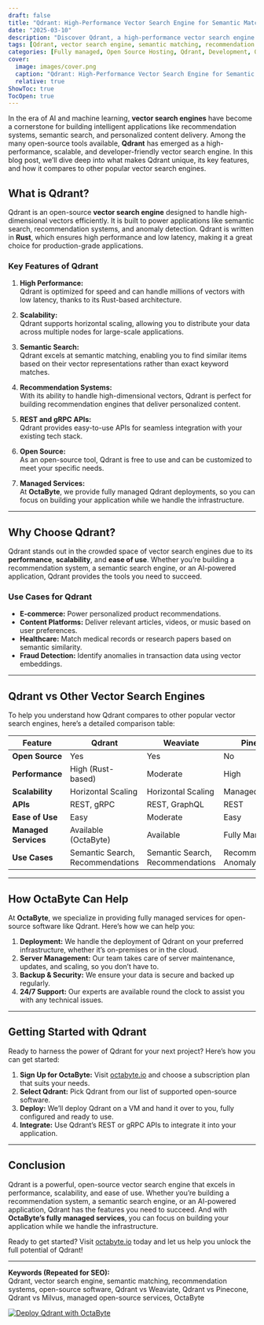 ```yaml
---
draft: false
title: "Qdrant: High-Performance Vector Search Engine for Semantic Matching and Recommendations"
date: "2025-03-10"
description: "Discover Qdrant, a high-performance vector search engine designed for semantic matching and recommendations. Learn how Qdrant stands out in the world of open-source vector search engines, its key features, and how it compares to other popular tools like Weaviate, Pinecone, and Milvus."
tags: [Qdrant, vector search engine, semantic matching, recommendation systems, open-source software, Qdrant vs Weaviate, Qdrant vs Pinecone, Qdrant vs Milvus, managed open-source services, OctaByte]
categories: [Fully managed, Open Source Hosting, Qdrant, Development, Others]
cover:
  image: images/cover.png
  caption: "Qdrant: High-Performance Vector Search Engine for Semantic Matching and Recommendations"
  relative: true
ShowToc: true
TocOpen: true
---
```



In the era of AI and machine learning, **vector search engines** have become a cornerstone for building intelligent applications like recommendation systems, semantic search, and personalized content delivery. Among the many open-source tools available, **Qdrant** has emerged as a high-performance, scalable, and developer-friendly vector search engine. In this blog post, we’ll dive deep into what makes Qdrant unique, its key features, and how it compares to other popular vector search engines.

## What is Qdrant?

Qdrant is an open-source **vector search engine** designed to handle high-dimensional vectors efficiently. It is built to power applications like semantic search, recommendation systems, and anomaly detection. Qdrant is written in **Rust**, which ensures high performance and low latency, making it a great choice for production-grade applications.

### Key Features of Qdrant

1. **High Performance:**  
   Qdrant is optimized for speed and can handle millions of vectors with low latency, thanks to its Rust-based architecture.

2. **Scalability:**  
   Qdrant supports horizontal scaling, allowing you to distribute your data across multiple nodes for large-scale applications.

3. **Semantic Search:**  
   Qdrant excels at semantic matching, enabling you to find similar items based on their vector representations rather than exact keyword matches.

4. **Recommendation Systems:**  
   With its ability to handle high-dimensional vectors, Qdrant is perfect for building recommendation engines that deliver personalized content.

5. **REST and gRPC APIs:**  
   Qdrant provides easy-to-use APIs for seamless integration with your existing tech stack.

6. **Open Source:**  
   As an open-source tool, Qdrant is free to use and can be customized to meet your specific needs.

7. **Managed Services:**  
   At **OctaByte**, we provide fully managed Qdrant deployments, so you can focus on building your application while we handle the infrastructure.

---

## Why Choose Qdrant?

Qdrant stands out in the crowded space of vector search engines due to its **performance**, **scalability**, and **ease of use**. Whether you’re building a recommendation system, a semantic search engine, or an AI-powered application, Qdrant provides the tools you need to succeed.

### Use Cases for Qdrant

- **E-commerce:** Power personalized product recommendations.
- **Content Platforms:** Deliver relevant articles, videos, or music based on user preferences.
- **Healthcare:** Match medical records or research papers based on semantic similarity.
- **Fraud Detection:** Identify anomalies in transaction data using vector embeddings.

---

## Qdrant vs Other Vector Search Engines

To help you understand how Qdrant compares to other popular vector search engines, here’s a detailed comparison table:

| Feature                | Qdrant               | Weaviate             | Pinecone             | Milvus               |
|------------------------|----------------------|----------------------|----------------------|----------------------|
| **Open Source**        | Yes                  | Yes                  | No                   | Yes                  |
| **Performance**        | High (Rust-based)    | Moderate             | High                 | High                 |
| **Scalability**        | Horizontal Scaling   | Horizontal Scaling   | Managed Scaling      | Horizontal Scaling   |
| **APIs**               | REST, gRPC           | REST, GraphQL        | REST                 | REST, gRPC           |
| **Ease of Use**        | Easy                 | Moderate             | Easy                 | Moderate             |
| **Managed Services**   | Available (OctaByte) | Available            | Fully Managed        | Available            |
| **Use Cases**          | Semantic Search, Recommendations | Semantic Search, Recommendations | Recommendations, Anomaly Detection | Semantic Search, Recommendations |

---

## How OctaByte Can Help

At **OctaByte**, we specialize in providing fully managed services for open-source software like Qdrant. Here’s how we can help you:

1. **Deployment:** We handle the deployment of Qdrant on your preferred infrastructure, whether it’s on-premises or in the cloud.
2. **Server Management:** Our team takes care of server maintenance, updates, and scaling, so you don’t have to.
3. **Backup & Security:** We ensure your data is secure and backed up regularly.
4. **24/7 Support:** Our experts are available round the clock to assist you with any technical issues.

---

## Getting Started with Qdrant

Ready to harness the power of Qdrant for your next project? Here’s how you can get started:

1. **Sign Up for OctaByte:** Visit [octabyte.io](https://octabyte.io) and choose a subscription plan that suits your needs.
2. **Select Qdrant:** Pick Qdrant from our list of supported open-source software.
3. **Deploy:** We’ll deploy Qdrant on a VM and hand it over to you, fully configured and ready to use.
4. **Integrate:** Use Qdrant’s REST or gRPC APIs to integrate it into your application.

---

## Conclusion

Qdrant is a powerful, open-source vector search engine that excels in performance, scalability, and ease of use. Whether you’re building a recommendation system, a semantic search engine, or an AI-powered application, Qdrant has the features you need to succeed. And with **OctaByte’s fully managed services**, you can focus on building your application while we handle the infrastructure.

Ready to get started? Visit [octabyte.io](https://octabyte.io) today and let us help you unlock the full potential of Qdrant!

---

**Keywords (Repeated for SEO):**  
Qdrant, vector search engine, semantic matching, recommendation systems, open-source software, Qdrant vs Weaviate, Qdrant vs Pinecone, Qdrant vs Milvus, managed open-source services, OctaByte

[![Deploy Qdrant with OctaByte](/images/deploy-on-octabyte.png)](https://octabyte.io/fully-managed-open-source-services/development/others/qdrant)
